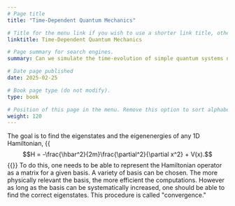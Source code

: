 ```yaml
---
# Page title
title: "Time-Dependent Quantum Mechanics"

# Title for the menu link if you wish to use a shorter link title, otherwise remove this option.
linktitle: Time-Dependent Quantum Mechanics

# Page summary for search engines.
summary: Can we simulate the time-evolution of simple quantum systems numerically?

# Date page published
date: 2025-02-25

# Book page type (do not modify).
type: book

# Position of this page in the menu. Remove this option to sort alphabetically.
weight: 120
---
```


The goal is to find the eigenstates and the eigenenergies of any 1D Hamiltonian,
{{<math>}}
$$H = -\frac{\hbar^2}{2m}\frac{\partial^2}{\partial x^2} + V(x).$$
{{</math>}}
To do this, one needs to be able to represent the Hamiltonian operator as a matrix for a given basis. A variety of basis can be chosen. The more physically relevant the basis, the more efficient the computations. However as long as the basis can be systematically increased, one should be able to find the correct eigenstates. This procedure is called "convergence."

<!-- {{<highlight julia "linenos=inline">}}
for j = 1:N
@show j
end
{{</highlight>}} -->
